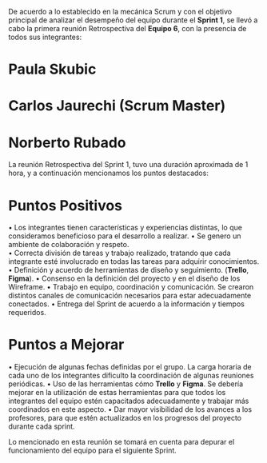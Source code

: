 De acuerdo a lo establecido en la mecánica Scrum y con el objetivo principal de analizar el desempeño del equipo durante el **Sprint 1**, se llevó a cabo la primera reunión Retrospectiva del **Equipo 6**, con la presencia de todos sus integrantes:

# Paula Skubic
# Carlos Jaurechi (Scrum Master)
# Norberto Rubado

La reunión Retrospectiva del Sprint 1, tuvo una duración aproximada de 1 hora, y a continuación mencionamos los puntos destacados:

# Puntos Positivos

•	Los integrantes tienen características y experiencias distintas, lo que consideramos beneficioso para el desarrollo a realizar.
•	Se genero un ambiente de colaboración y respeto.   
•	Correcta división de tareas y trabajo realizado, tratando que cada integrante esté involucrado en todas las tareas para adquirir conocimientos.
•	Definición y acuerdo de herramientas de diseño y seguimiento. (**Trello**, **Figma**). 
•	Consenso en la definición del proyecto y en el diseño de los Wireframe. 
•	Trabajo en equipo, coordinación y comunicación. Se crearon distintos canales de comunicación necesarios para estar adecuadamente conectados. 
•	Entrega del Sprint de acuerdo a la información y tiempos requeridos.

# Puntos a Mejorar

•	Ejecución de algunas fechas definidas por el grupo. La carga horaria de cada uno de los integrantes dificulto la coordinación de algunas reuniones periódicas.
•	Uso de las herramientas cómo **Trello** y **Figma**. Se debería mejorar en la utilización de estas herramientas para que todos los integrantes del equipo estén capacitados adecuadamente y trabajar más coordinados en este aspecto.
•	Dar mayor visibilidad de los avances a los profesores, para que estén actualizados en los progresos del proyecto durante cada sprint.


Lo mencionado en esta reunión se tomará en cuenta para depurar el funcionamiento del equipo para el siguiente Sprint.

